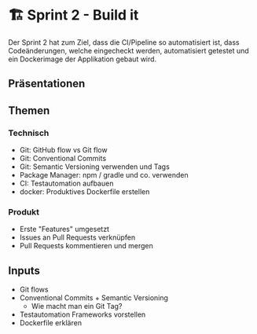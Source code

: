 # 🏗️ Sprint 2 - Build it

Der Sprint 2 hat zum Ziel, dass die CI/Pipeline so automatisiert ist, dass
Codeänderungen, welche eingecheckt werden, automatisiert getestet und ein
Dockerimage der Applikation gebaut wird.

## Präsentationen

<Slide name="formatting"/>

<Slide name="git"/>

<Slide name="packagemanager"/>

<Slide name="docker"/>

## Themen

### Technisch

- Git: GitHub flow vs Git flow
- Git: Conventional Commits
- Git: Semantic Versioning verwenden und Tags
- Package Manager: npm / gradle und co. verwenden
- CI: Testautomation aufbauen
- docker: Produktives Dockerfile erstellen

### Produkt

- Erste "Features" umgesetzt
- Issues an Pull Requests verknüpfen
- Pull Requests kommentieren und mergen

## Inputs

- Git flows
- Conventional Commits + Semantic Versioning
  - Wie macht man ein Git Tag?
- Testautomation Frameworks vorstellen
- Dockerfile erklären
